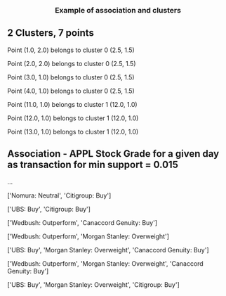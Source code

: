 <br />
<div align="center">
  <h3 align="center">Example of association and clusters</h3>
</div>

## 2 Clusters, 7 points 
Point (1.0, 2.0) belongs to cluster 0 (2.5, 1.5)

Point (2.0, 2.0) belongs to cluster 0 (2.5, 1.5)

Point (3.0, 1.0) belongs to cluster 0 (2.5, 1.5)

Point (4.0, 1.0) belongs to cluster 0 (2.5, 1.5)

Point (11.0, 1.0) belongs to cluster 1 (12.0, 1.0)

Point (12.0, 1.0) belongs to cluster 1 (12.0, 1.0)

Point (13.0, 1.0) belongs to cluster 1 (12.0, 1.0)


## Association - APPL Stock Grade for a given day as transaction for min support = 0.015

... 

['Nomura: Neutral', 'Citigroup: Buy']

['UBS: Buy', 'Citigroup: Buy']

['Wedbush: Outperform', 'Canaccord Genuity: Buy']

['Wedbush: Outperform', 'Morgan Stanley: Overweight']

['UBS: Buy', 'Morgan Stanley: Overweight', 'Canaccord Genuity: Buy']

['Wedbush: Outperform', 'Morgan Stanley: Overweight', 'Canaccord Genuity: Buy']

['UBS: Buy', 'Morgan Stanley: Overweight', 'Citigroup: Buy']
 
